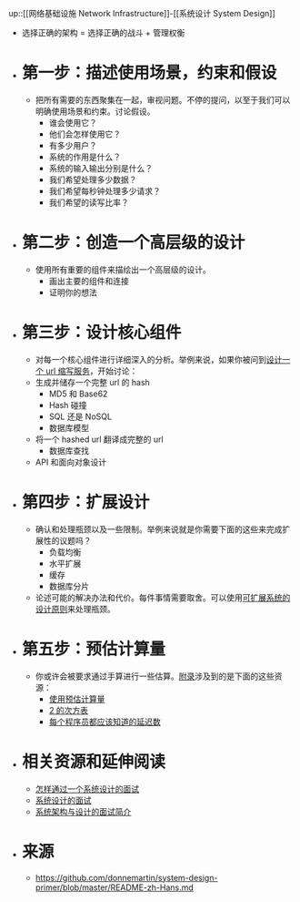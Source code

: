 up::[[网络基础设施 Network Infrastructure]]-[[系统设计 System Design]]
- 选择正确的架构 = 选择正确的战斗 + 管理权衡
- # 第一步：描述使用场景，约束和假设
	- 把所有需要的东西聚集在一起，审视问题。不停的提问，以至于我们可以明确使用场景和约束。讨论假设。
		- 谁会使用它？
		- 他们会怎样使用它？
		- 有多少用户？
		- 系统的作用是什么？
		- 系统的输入输出分别是什么？
		- 我们希望处理多少数据？
		- 我们希望每秒钟处理多少请求？
		- 我们希望的读写比率？
- # 第二步：创造一个高层级的设计
	- 使用所有重要的组件来描绘出一个高层级的设计。
		- 画出主要的组件和连接
		- 证明你的想法
- # 第三步：设计核心组件
	- 对每一个核心组件进行详细深入的分析。举例来说，如果你被问到[设计一个 url 缩写服务](https://github.com/donnemartin/system-design-primer/blob/master/solutions/system_design/pastebin/README.md)，开始讨论：
	- 生成并储存一个完整 url 的 hash
		- MD5 和 Base62
		- Hash 碰撞
		- SQL 还是 NoSQL
		- 数据库模型
	- 将一个 hashed url 翻译成完整的 url
		- 数据库查找
	- API 和面向对象设计
- # 第四步：扩展设计
	- 确认和处理瓶颈以及一些限制。举例来说就是你需要下面的这些来完成扩展性的议题吗？
		- 负载均衡
		- 水平扩展
		- 缓存
		- 数据库分片
	- 论述可能的解决办法和代价。每件事情需要取舍。可以使用[可扩展系统的设计原则](https://github.com/donnemartin/system-design-primer/blob/master/README-zh-Hans.md#%E7%B3%BB%E7%BB%9F%E8%AE%BE%E8%AE%A1%E4%B8%BB%E9%A2%98%E7%9A%84%E7%B4%A2%E5%BC%95)来处理瓶颈。
- # 第五步：预估计算量
	- 你或许会被要求通过手算进行一些估算。[附录](https://github.com/donnemartin/system-design-primer/blob/master/README-zh-Hans.md#%E9%99%84%E5%BD%95)涉及到的是下面的这些资源：
		- [使用预估计算量](http://highscalability.com/blog/2011/1/26/google-pro-tip-use-back-of-the-envelope-calculations-to-choo.html)
		- [2 的次方表](https://github.com/donnemartin/system-design-primer/blob/master/README-zh-Hans.md#2-%E7%9A%84%E6%AC%A1%E6%96%B9%E8%A1%A8)
		- [每个程序员都应该知道的延迟数](https://github.com/donnemartin/system-design-primer/blob/master/README-zh-Hans.md#%E6%AF%8F%E4%B8%AA%E7%A8%8B%E5%BA%8F%E5%91%98%E9%83%BD%E5%BA%94%E8%AF%A5%E7%9F%A5%E9%81%93%E7%9A%84%E5%BB%B6%E8%BF%9F%E6%95%B0)
- # 相关资源和延伸阅读
	- [怎样通过一个系统设计的面试](https://www.palantir.com/2011/10/how-to-rock-a-systems-design-interview/)
	- [系统设计的面试](http://www.hiredintech.com/system-design)
	- [系统架构与设计的面试简介](https://www.youtube.com/watch?v=ZgdS0EUmn70)
- # 来源
	- https://github.com/donnemartin/system-design-primer/blob/master/README-zh-Hans.md